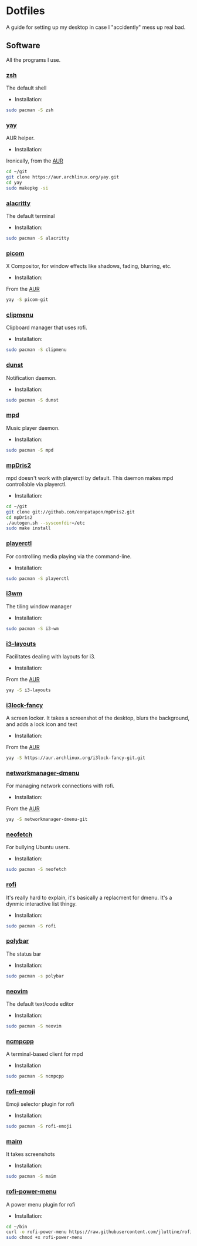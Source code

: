 # Dotfiles

A guide for setting up my desktop in case I "accidently" mess up real bad.

## Software

All the programs I use.

### [zsh](https://archlinux.org/packages/extra/x86_64/zsh/)

The default shell

- Installation:

```bash
sudo pacman -S zsh
```

### [yay](https://github.com/Jguer/yay)

AUR helper.

- Installation:

Ironically, from the [AUR](https://aur.archlinux.org/packages/yay)

```bash
cd ~/git
git clone https://aur.archlinux.org/yay.git
cd yay
sudo makepkg -si
```

### [alacritty](https://github.com/alacritty/alacritty)

The default terminal

- Installation:

```bash
sudo pacman -S alacritty
```

### [picom](https://github.com/yshui/picom)

X Compositor, for window effects like shadows, fading, blurring, etc.

- Installation:

From the [AUR](https://aur.archlinux.org/packages/picom-git)

```bash
yay -S picom-git
```

### [clipmenu](https://github.com/cdown/clipmenu)

Clipboard manager that uses rofi.

- Installation:

```bash
sudo pacman -S clipmenu
```

### [dunst](https://github.com/dunst-project/dunst)

Notification daemon.

- Installation:

```bash
sudo pacman -S dunst
```

### [mpd](https://github.com/MusicPlayerDaemon/MPD)

Music player daemon.

- Installation:

```bash
sudo pacman -S mpd
```

### [mpDris2](https://github.com/eonpatapon/mpDris2)

mpd doesn't work with playerctl by default.
This daemon makes mpd controllable via playerctl.

- Installation:

```bash
cd ~/git
git clone git://github.com/eonpatapon/mpDris2.git
cd mpDris2
./autogen.sh --sysconfdir=/etc
sudo make install
```

### [playerctl](https://github.com/altdesktop/playerctl)

For controlling media playing via the command-line.

- Installation:

```bash
sudo pacman -S playerctl
```

### [i3wm](https://github.com/i3/i3)

The tiling window manager

- Installation:

```bash
sudo pacman -S i3-wm
```

### [i3-layouts](https://github.com/eliep/i3-layouts)

Facilitates dealing with layouts for i3.

- Installation:

From the [AUR](https://aur.archlinux.org/packages/i3-layouts)

```bash
yay -S i3-layouts
```

### [i3lock-fancy](https://github.com/meskarune/i3lock-fancy)

A screen locker.
It takes a screenshot of the desktop, blurs the background,
and adds a lock icon and text

- Installation:

From the [AUR](https://aur.archlinux.org/packages/i3lock-fancy-git)

```bash
yay -S https://aur.archlinux.org/i3lock-fancy-git.git
```

### [networkmanager-dmenu](https://github.com/firecat53/networkmanager-dmenu)

For managing network connections with rofi.

- Installation:

From the [AUR](https://aur.archlinux.org/packages/networkmanager-dmenu-git)

```bash
yay -S networkmanager-dmenu-git
```

### [neofetch](https://github.com/dylanaraps/neofetch)

For bullying Ubuntu users.

- Installation:

```bash
sudo pacman -S neofetch
```

### [rofi](https://github.com/davatorium/rofi)

It's really hard to explain, it's basically a replacment for dmenu.
It's a dynmic interactive list thingy.

- Installation:

```bash
sudo pacman -S rofi
```

### [polybar](https://github.com/polybar/polybar)

The status bar

- Installation:

```bash
sudo pacman -s polybar
```

### [neovim](https://github.com/neovim/neovim)

The default text/code editor

- Installation:

```bash
sudo pacman -S neovim
```

### [ncmpcpp](https://github.com/ncmpcpp/ncmpcpp)

A terminal-based client for mpd

- Installation

```bash
sudo pacman -S ncmpcpp
```

### [rofi-emoji](https://github.com/Mange/rofi-emoji)

Emoji selector plugin for rofi

- Installation:

```bash
sudo pacman -S rofi-emoji
```

### [maim](https://github.com/naelstrof/maim)

It takes screenshots

- Installation:

```bash
sudo pacman -S maim
```

### [rofi-power-menu](https://github.com/jluttine/rofi-power-menu)

A power menu plugin for rofi

- Installation:

```bash
cd ~/bin
curl -o rofi-power-menu https://raw.githubusercontent.com/jluttine/rofi-power-menu/master/rofi-power-menu
sudo chmod +x rofi-power-menu
```
